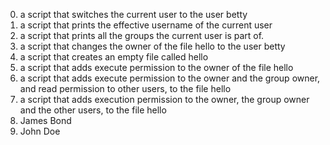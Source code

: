 0. a script that switches the current user to the user betty
1. a script that prints the effective username of the current user
2. a script that prints all the groups the current user is part of.
3. a script that changes the owner of the file hello to the user betty
4. a script that creates an empty file called hello
5. a script that adds execute permission to the owner of the file hello
6. a script that adds execute permission to the owner and the group owner, and read permission to other users, to the file hello
7. a script that adds execution permission to the owner, the group owner and the other users, to the file hello
8. James Bond
9. John Doe
